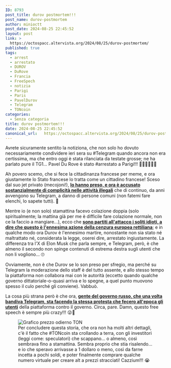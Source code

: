 ```yaml
---
ID: 8793
post_title: durov postmortem!!!
post_name: durov-postmortem
author: minioctt
post_date: 2024-08-25 22:45:52
layout: post
link: >
  https://octospacc.altervista.org/2024/08/25/durov-postmortem/
published: true
tags:
  - arrest
  - arrestato
  - DUROV
  - DuRove
  - Francia
  - FreeSpech
  - notizia
  - Parigi
  - Paris
  - PavelDurov
  - Telegram
  - TONcoin
categories:
  - Senza categoria
title: durov postmortem!!!
date: 2024-08-25 22:45:52
canonical_url:   https://octospacc.altervista.org/2024/08/25/durov-postmortem/
---
```

<!-- wp:paragraph -->
<p>Avrete sicuramente sentito la notiziona, che non solo ho dovuto necessariamente condividere ieri sera su #Telegram quando ancora non era certissima, ma che entro oggi è stata rilanciata da testate grosse; ne ha parlato pure il TG1... Pavel Du Rove è stato #arrestato a Parigi!!! 🍾🍻🥂🧨🎉🎊</p>
<!-- /wp:paragraph -->

<!-- wp:paragraph -->
<p>Ah povero scemo, che si fece la cittadinanza francese per meme, e ora giustamente lo Stato francese lo tratta come un cittadino francese! Sceso dal suo jet privato (mecojoni!), <a href="https://www.ilpost.it/2024/08/25/pavel-durov-fondatore-telegram-arrestato-francia/"><strong>lo hanno preso, e ora è accusato sostanzialmente di complicità nelle attività illegali</strong></a> che di continuo, da anni avvengono su Telegram, a danno di persone comuni (non fatemi fare elenchi, lo sapete tutti). 🥰</p>
<!-- /wp:paragraph -->

<!-- wp:paragraph -->
<p>Mentre io (e non solo) stamattina facevo colazione doppia (solo spiritualmente; la mattina già per me è difficile fare colazione normale, non ce la faccio a mangiare...), ecco che <a href="https://www.ansa.it/sito/notizie/mondo/europa/2024/08/24/fondatore-di-telegram-durov-fermato-in-francia_c2b3cd11-4fd7-46b3-972d-b1d9f8f3e487.html"><strong>sono partiti all'attacco i soliti idioti, a dire che questo è l'ennesima azione della cenzura europea rettiliana</strong></a>; e in qualche modo ora Durov è l'ennesimo martire, nonostante non sia stato né maltrattato né, considerata la legge, oserei dire, arrestato ingiustamente. La differenza tra l'X di Elon Musk che parla sempre, e Telegram, però, è che almeno il secondo non spinge contenuti di estrema destra sugli utenti che non li vogliono... 🙄</p>
<!-- /wp:paragraph -->

<!-- wp:paragraph -->
<p>Ovviamente, non è che Durov se lo son preso per sfregio, ma perché su Telegram la moderazione dello staff è del tutto assente, e allo stesso tempo la piattaforma non collabora mai con le autorità (eccetto quando qualche governo dittatoriale-o-quasi arriva e lo spegne, a quel punto muovono spesso il culo perché gli conviene). Vabbuò.</p>
<!-- /wp:paragraph -->

<!-- wp:paragraph -->
<p>La cosa più strana però è che ora, <a href="https://www.rainews.it/articoli/2024/08/pavel-durov-russia-zakharova-medvedev-ucraina-censura-2a7826de-f230-4489-a204-b4c102742691.html"><strong>gente del governo russo, che una volta bandiva Telegram, sta facendo la stessa protesta che fecero all'epoca gli utenti</strong></a> della piattaforma contro il governo. Circa, pare. Damn, questo free speech è sempre più crazy!!! 😜🤪</p>
<!-- /wp:paragraph -->

<!-- wp:paragraph -->
<p></p>
<!-- /wp:paragraph -->

<!-- wp:image {"id":8796,"sizeSlug":"large","linkDestination":"none"} -->
<figure class="wp-block-image size-large"><img src="{{site.cdnurl}}/assets/uploads/2024/08/screenshot_2024-08-25-22-40-05-535_org6048334080513846688-960x1242.jpg" alt="Grafico prezzo odierno TON" class="wp-image-8796"/><figcaption class="wp-element-caption">Per concludere questa storia, che ora non ha molti altri dettagli, c'è il fatto che #TONcoin sta crollando a terra, con gli investitori (leggi come: speculatori) che scappano... o almeno, così sembrava fino a stamattina. Sembra proprio che stia risalendo... e io che speravo arrivasse a 1 dollaro o meno, così da farne incetta a pochi soldi, e poter finalmente comprare qualche numero virtuale per creare alt a prezzi stracciati! Cazzium!!! 😭</figcaption></figure>
<!-- /wp:image -->